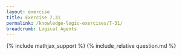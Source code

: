 ```yaml
---
layout: exercise
title: Exercise 7.31
permalink: /knowledge-logic-exercises/7-31/
breadcrumb: Logical Agents
---
```


{% include mathjax_support %}
{% include_relative question.md %}
